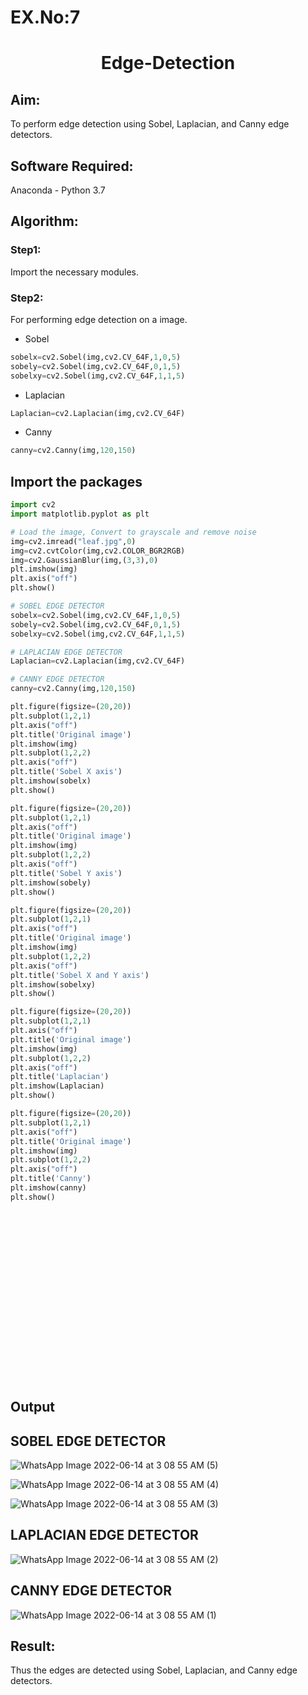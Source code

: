 # EX.No:7
# <p align="center"> Edge-Detection</p>

## Aim:
To perform edge detection using Sobel, Laplacian, and Canny edge detectors.

## Software Required:
Anaconda - Python 3.7

## Algorithm:
### Step1:
Import the necessary modules.
<br>


### Step2:
For performing edge detection on a image.

* Sobel
```python
sobelx=cv2.Sobel(img,cv2.CV_64F,1,0,5)
sobely=cv2.Sobel(img,cv2.CV_64F,0,1,5)
sobelxy=cv2.Sobel(img,cv2.CV_64F,1,1,5)
```
* Laplacian
```python
Laplacian=cv2.Laplacian(img,cv2.CV_64F)
```
* Canny
```python
canny=cv2.Canny(img,120,150)
```

## Import the packages
```python
import cv2 
import matplotlib.pyplot as plt

# Load the image, Convert to grayscale and remove noise
img=cv2.imread("leaf.jpg",0)
img=cv2.cvtColor(img,cv2.COLOR_BGR2RGB)
img=cv2.GaussianBlur(img,(3,3),0)
plt.imshow(img)
plt.axis("off")
plt.show()

# SOBEL EDGE DETECTOR
sobelx=cv2.Sobel(img,cv2.CV_64F,1,0,5)
sobely=cv2.Sobel(img,cv2.CV_64F,0,1,5)
sobelxy=cv2.Sobel(img,cv2.CV_64F,1,1,5)

# LAPLACIAN EDGE DETECTOR
Laplacian=cv2.Laplacian(img,cv2.CV_64F)

# CANNY EDGE DETECTOR
canny=cv2.Canny(img,120,150)

plt.figure(figsize=(20,20))
plt.subplot(1,2,1)
plt.axis("off")
plt.title('Original image')
plt.imshow(img)
plt.subplot(1,2,2)
plt.axis("off")
plt.title('Sobel X axis')
plt.imshow(sobelx)
plt.show()

plt.figure(figsize=(20,20))
plt.subplot(1,2,1)
plt.axis("off")
plt.title('Original image')
plt.imshow(img)
plt.subplot(1,2,2)
plt.axis("off")
plt.title('Sobel Y axis')
plt.imshow(sobely)
plt.show()

plt.figure(figsize=(20,20))
plt.subplot(1,2,1)
plt.axis("off")
plt.title('Original image')
plt.imshow(img)
plt.subplot(1,2,2)
plt.axis("off")
plt.title('Sobel X and Y axis')
plt.imshow(sobelxy)
plt.show()

plt.figure(figsize=(20,20))
plt.subplot(1,2,1)
plt.axis("off")
plt.title('Original image')
plt.imshow(img)
plt.subplot(1,2,2)
plt.axis("off")
plt.title('Laplacian')
plt.imshow(Laplacian)
plt.show()

plt.figure(figsize=(20,20))
plt.subplot(1,2,1)
plt.axis("off")
plt.title('Original image')
plt.imshow(img)
plt.subplot(1,2,2)
plt.axis("off")
plt.title('Canny')
plt.imshow(canny)
plt.show()

```
<br>
<br>
<br>
<br>
<br>
<br>
<br>
<br>
<br>
<br>
<br>
<br>
<br>
<br>
<br>
<br>

## Output
## SOBEL EDGE DETECTOR

![WhatsApp Image 2022-06-14 at 3 08 55 AM (5)](https://user-images.githubusercontent.com/75235704/173740049-64f5b7b7-23b2-4ae9-a6e1-10982964c076.jpeg)


![WhatsApp Image 2022-06-14 at 3 08 55 AM (4)](https://user-images.githubusercontent.com/75235704/173739993-5a897fe8-b30f-4559-839d-b47641baa9f0.jpeg)


![WhatsApp Image 2022-06-14 at 3 08 55 AM (3)](https://user-images.githubusercontent.com/75235704/173739827-88567072-cd38-409a-a30a-514a5eec73fa.jpeg)

## LAPLACIAN EDGE DETECTOR
![WhatsApp Image 2022-06-14 at 3 08 55 AM (2)](https://user-images.githubusercontent.com/75235704/173739764-5c8c81fa-54e7-44f0-bd56-e86d769479a9.jpeg)


## CANNY EDGE DETECTOR
![WhatsApp Image 2022-06-14 at 3 08 55 AM (1)](https://user-images.githubusercontent.com/75235704/173739661-16a34929-5f59-47f7-bf73-d4b908628303.jpeg)


## Result:
Thus the edges are detected using Sobel, Laplacian, and Canny edge detectors.

